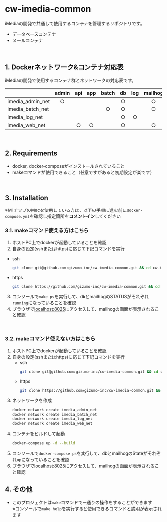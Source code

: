 # cw-imedia-common
iMediaの開発で共通して使用するコンテナを管理するリポジトリです。
- データベースコンテナ
- メールコンテナ

<br>

## 1. Dockerネットワーク&コンテナ対応表
iMediaの開発で使用するコンテナ群とネットワークの対応表です。

||admin|api|app|batch|db|log|mailhog|pagebuilder|
|---|:---:|:---:|:---:|:---:|:---:|:---:|:---:|:---:|
|imedia_admin_net|○||||○||○||
|imedia_batch_net||||○|○||○||
|imedia_log_net|||||○|○|||
|imedia_web_net||○|○||○||○|○|

<br>

## 2. Requirements
- docker, docker-composeがインストールされていること
- makeコマンドが使用できること（任意ですがあると初期設定が楽です）

<br>

## 3. Installation
※M1チップのMacを使用している方は、以下の手順に進む前に`docker-compose.yml`を確認し指定箇所を**コメントイン**してください
### 3.1. makeコマンド使える方はこちら
1. ホストPC上でdockerが起動していることを確認
2. 自身の設定(sshまたはhttps)に応じて下記コマンドを実行
  - ssh
    ```sh
    git clone git@github.com:gizumo-inc/cw-imedia-common.git && cd cw-imedia-common && make init
    ```
  - https
    ```sh
    git clone https://github.com/gizumo-inc/cw-imedia-common.git && cd cw-imedia-common && make init
    ```
3. コンソールで`make ps`を実行して、dbとmailhogのSTATUSがそれぞれ`running`になっていることを確認
4. ブラウザで[localhost:8025](localhost:8025)にアクセスして、mailhogの画面が表示されること確認

<br>

### 3.2. makeコマンド使えない方はこちら
1. ホストPC上でdockerが起動していることを確認
2. 自身の設定(sshまたはhttps)に応じて下記コマンドを実行
     - ssh
       ```sh
       git clone git@github.com:gizumo-inc/cw-imedia-common.git && cd cw-imedia-common
       ```
     - https
       ```sh
       git clone https://github.com/gizumo-inc/cw-imedia-common.git && cd cw-imedia-common
       ```
3. ネットワークを作成
    ```sh
    docker network create imedia_admin_net
    docker network create imedia_batch_net
    docker network create imedia_log_net
    docker network create imedia_web_net
    ```
4. コンテナをビルドして起動
   ```sh
   docker-compose up -d --build
   ```
5. コンソールで`docker-compose ps`を実行して、dbとmailhogのStateがそれぞれ`up`になっていることを確認
6. ブラウザで[localhost:8025](localhost:8025)にアクセスして、mailhogの画面が表示されること確認

## 4. その他
- このプロジェクトは`make`コマンドで一通りの操作をすることができます  
  ※コンソールで`make help`を実行すると使用できるコマンドと説明が表示されます
